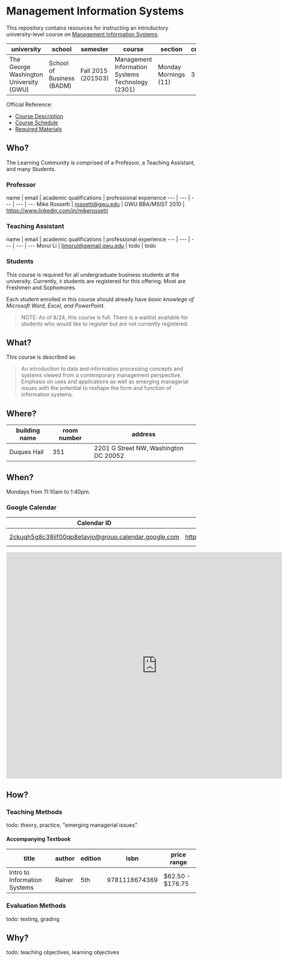# Management Information Systems

This repository contains resources for instructing an introductory university-level course on [Management Information Systems](https://en.wikipedia.org/wiki/Management_information_system).

university | school | semester | course | section | credits
--- | --- | --- | --- | --- | ---
The George Washington University (GWU) | School of Business (BADM) | Fall 2015 (201503)| Management Information Systems Technology (2301) | Monday Mornings (11) | 3

Official Reference:

 + [Course Description ](http://my.gwu.edu/mod/pws/courses.cfm?campId=1&termId=201503&subjId=BADM)
 + [Course Schedule](http://my.gwu.edu/mod/pws/courses.cfm?campId=1&termId=201503&subjId=BADM)
 + [Required Materials](http://www.bkstr.com/webapp/wcs/stores/servlet/booklookServlet?bookstore_id-1=122&term_id-1=201503&div-1=&dept-1=BADM&course-1=2301&section-1=11)

## Who?

The Learning Community is comprised of a Professor, a Teaching Assistant, and many Students.

### Professor

name | email | academic qualifications | professional experience
--- | --- | --- | --- | ---
Mike Rossetti | [rossetti@gwu.edu](mailto:rossetti@gwu.edu) | GWU BBA/MSIST 2010 | https://www.linkedin.com/in/mikerossetti

### Teaching Assistant

name | email | academic qualifications | professional experience
--- | --- | --- | --- | ---
Morui Li | [limorui@gwmail.gwu.edu](mailto:limorui@gwmail.gwu.edu) | todo | todo

### Students

This course is required for all undergraduate business students at the university. Currently,
`X` students are registered for this offering. Most are Freshmen and Sophomores.

Each student enrolled in this course should already have *basic knowlege of Microsoft Word, Excel, and PowerPoint*.

> NOTE: As of 8/24, this course is full. There is a waitlist available for students who would like to register but are not currently registered.

## What?

This course is described as:

> An introduction to data and information processing concepts and systems viewed from a contemporary management perspective. Emphasis on uses and applications as well as emerging managerial issues with the potential to reshape the form and function of information systems.

## Where?

building name | room number | address
--- | --- | ---
Duques Hall |  351 | 2201 G Street NW, Washington DC 20052

## When?

Mondays from 11:10am to 1:40pm.

### Google Calendar

Calendar ID | XML | ICAL | HTML
--- | --- | --- | ---
2ckuqh5g8c38iif00qp8etavjo@group.calendar.google.com | https://www.google.com/calendar/feeds/2ckuqh5g8c38iif00qp8etavjo%40group.calendar.google.com/public/basic | https://www.google.com/calendar/ical/2ckuqh5g8c38iif00qp8etavjo%40group.calendar.google.com/public/basic.ics |  https://www.google.com/calendar/embed?src=2ckuqh5g8c38iif00qp8etavjo%40group.calendar.google.com&ctz=America/New_York

<iframe src="https://www.google.com/calendar/embed?src=2ckuqh5g8c38iif00qp8etavjo%40group.calendar.google.com&ctz=America/New_York" style="border: 0" width="800" height="600" frameborder="0" scrolling="no"></iframe>


## How?

### Teaching Methods


todo: theory, practice, "emerging managerial issues"

#### Accompanying Textbook

title | author | edition | isbn | price range
--- | --- | --- | --- | ---
Intro to Information Systems | Rainer | 5th | 9781118674369 | $62.50 - $176.75

### Evaluation Methods

todo: testing, grading

## Why?

todo: teaching objectives, learning objectives
